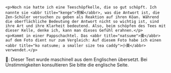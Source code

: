 ```de
<p>Noch nie hatte ich eine Teeschöpfkelle, die so gut schöpft. Ich nannte sie <abbr title="kenge">見解</abbr>, was die Antwort ist, die Zen-Schüler versuchen zu geben als Reaktion auf ihren Kōan. Während die oberflächliche Bedeutung der Antwort nicht so wichtig ist, sind ihre Art und ihre Klarheit bedeutend. Also, beim schöpfen des Tees mit dieser Kelle, denke ich, kann man dieses Gefühl erahnen.</p>
<p>Kommt in einer Pappschachtel. Das <abbr title="natsume">棗</abbr> auf dem Foto dient nur zum Vergleich: Auf diesem Foto habe ich einen <abbr title="ko natsume; a smaller size tea caddy">小棗</abbr> verwendet.</p>
```
👾: Dieser Text wurde maschinell aus dem Englischen übersetzt. Bei Unstimmigkeiten konsultieren Sie bitte die englische Seite.
